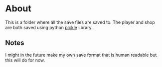 # About
This is a folder where all the save files are saved to. The player and shop are both saved using python [pickle](https://docs.python.org/3/library/pickle.html) library.
## Notes
I might in the future make my own save format that is human readable but this will do for now.

